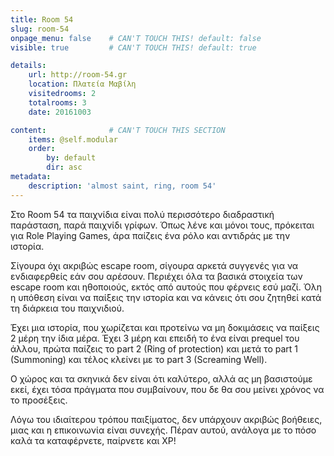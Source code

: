```yaml
---
title: Room 54
slug: room-54
onpage_menu: false    # CAN'T TOUCH THIS! default: false
visible: true         # CAN'T TOUCH THIS! default: true

details:
    url: http://room-54.gr
    location: Πλατεία Μαβίλη
    visitedrooms: 2
    totalrooms: 3
    date: 20161003

content:              # CAN'T TOUCH THIS SECTION
    items: @self.modular
    order:
        by: default
        dir: asc
metadata:
    description: 'almost saint, ring, room 54'
---
```


Στο Room 54 τα παιχνίδια είναι πολύ περισσότερο διαδραστική παράσταση, παρά παιχνίδι γρίφων.
Όπως λένε και μόνοι τους, πρόκειται για Role Playing Games, άρα παίζεις ένα ρόλο και αντιδράς με την ιστορία.
 
Σίγουρα όχι ακριβώς escape room, σίγουρα αρκετά συγγενές για να ενδιαφερθείς εάν σου αρέσουν. Περιέχει όλα τα βασικά στοιχεία  των escape room και ηθοποιούς, εκτός από αυτούς που φέρνεις εσύ μαζί. Όλη η υπόθεση είναι να παίξεις την 
ιστορία και να κάνεις ότι σου ζητηθεί κατά τη διάρκεια του παιχνιδιού. 

Έχει μια ιστορία, που χωρίζεται και προτείνω να μη δοκιμάσεις να παίξεις 2 μέρη την ίδια μέρα.
Έχει 3 μέρη και επειδή το ένα είναι prequel του άλλου, πρώτα παίζεις το part 2 (Ring of protection) και μετά το part 1 (Summoning) και τέλος κλείνει με το part 3 (Screaming Well). 

Ο χώρος και τα σκηνικά δεν είναι ότι καλύτερο, αλλά ας μη βασιστούμε εκεί, έχει τόσα πράγματα που συμβαίνουν, που δε θα σου μείνει χρόνος να το προσέξεις.

Λόγω του ιδιαίτερου τρόπου παιξίματος, δεν υπάρχουν ακριβώς βοήθειες, μιας και η επικοινωνία είναι συνεχής. Πέραν αυτού, ανάλογα με το πόσο καλά τα καταφέρνετε, παίρνετε και XP!
